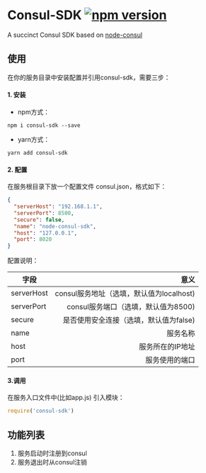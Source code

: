 # Consul-SDK  [![npm version](https://badge.fury.io/js/consul-sdk.svg)](https://badge.fury.io/js/consul-sdk)
A succinct Consul SDK based on [node-consul](https://www.npmjs.com/package/consul)   

## 使用
在你的服务目录中安装配置并引用consul-sdk，需要三步：

#### 1. 安装
- npm方式：
```shell
npm i consul-sdk --save
```
- yarn方式：
```shell
yarn add consul-sdk
```
#### 2. 配置
在服务根目录下放一个配置文件 consul.json，格式如下：
```json
{
  "serverHost": "192.168.1.1",      
  "serverPort": 8500,              
  "secure": false,                 
  "name": "node-consul-sdk",        
  "host": "127.0.0.1",              
  "port": 8020               
}
```
配置说明：

| 字段        |     意义     |
| -----------| ---------:|
|serverHost | consul服务地址（选填，默认值为localhost)|
|serverPort |consul服务端口（选填，默认值为8500) |
|secure | 是否使用安全连接（选填，默认值为false) |
|name |服务名称 |
|host |服务所在的IP地址 |
|port |服务使用的端口 |

#### 3.调用
在服务入口文件中(比如app.js) 引入模块：
```javascript
require('consul-sdk')
```

## 功能列表
1. 服务启动时注册到consul
2. 服务退出时从consul注销